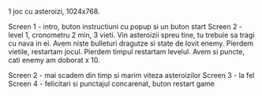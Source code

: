 1 joc cu asteroizi, 1024x768.

Screen 1 - intro, buton instructiuni cu popup si un buton start
Screen 2 - level 1, cronometru 2 min, 3 vieti. Vin asteroizii spreu tine, tu trebuie sa tragi cu nava in ei. Avem niste bulleturi dragutze si state de lovit enemy. Pierdem vietile, restartam jocul. Pierdem timpul restartam levelul. Avem si puncte, cati enemy am doborat x 10.

Screen 2 - mai scadem din timp si marim viteza asteroizilor
Screen 3 - la fel
Screen 4 - felicitari si punctajul concarenat, buton restart game

